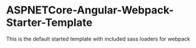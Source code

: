 # ASPNETCore-Angular-Webpack-Starter-Template
This is the default started template with included sass loaders for webpack
